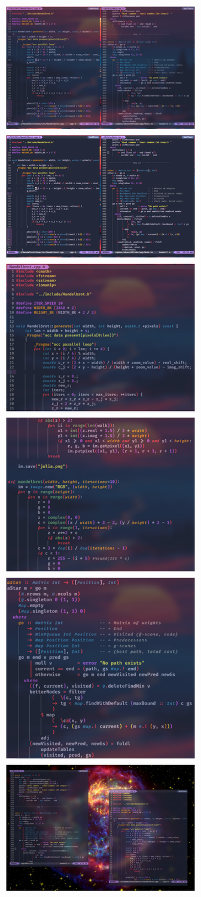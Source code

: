 <!-- markdownlint-disable-file -->

<p align="center">
 <img src="cassiopeia_4.png">
</p>

<p align="center">
 <img src="cassiopeia_5.png">
</p>
<p align="center">
 <img src="cassiopeia_1.png">
</p>

<p align="center">
 <img src="cassiopeia_2.png">
</p>

<p align="center">
 <img src="cassiopeia_3.png">
</p>

<p align="center">
 <img src="cassiopeia_full.png">
</p>

